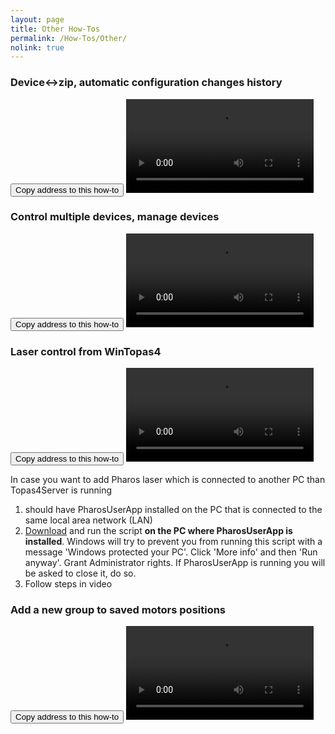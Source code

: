 ```yaml
---
layout: page
title: Other How-Tos
permalink: /How-Tos/Other/
nolink: true
---
```



### <a name="Vid006"></a>Device<->zip, automatic configuration changes history
<button class="btn" data-clipboard-text="{{site.fullUrl}}{{page.url}}#Vid006">
    Copy address to this how-to
</button>

<video controls class="video-js vjs-16-9" id="BackupAndRestore" data-setup="{}">
<source type="video/mp4" src="https://lightconupdater.blob.core.windows.net/topas4infopage/Videos/BackupAndRestore.mp4?sv=2019-12-12&st=2021-05-25T08%3A06%3A21Z&se=2068-05-10T08%3A06%3A00Z&sr=c&sp=rl&sig=erdeW62Gl3KBJ%2Bn6vCwfcwqJKPo%2BHbA2yNnvlmKKzKY%3D"/>
Your browser does not support the video tag.
</video>


### <a name="Vid002"></a>Control multiple devices, manage devices
<button class="btn" data-clipboard-text="{{site.fullUrl}}{{page.url}}#Vid002">
    Copy address to this how-to
</button>
<video controls class="video-js vjs-16-9" id="DeviceManagement" data-setup="{}">
<source type="video/mp4" src="https://lightconupdater.blob.core.windows.net/topas4infopage/Videos/DeviceManagement.mp4?sv=2019-12-12&st=2021-05-25T08%3A06%3A21Z&se=2068-05-10T08%3A06%3A00Z&sr=c&sp=rl&sig=erdeW62Gl3KBJ%2Bn6vCwfcwqJKPo%2BHbA2yNnvlmKKzKY%3D" />
</video>



### <a name="Vid004"></a>Laser control from WinTopas4
<button class="btn" data-clipboard-text="{{site.fullUrl}}{{page.url}}#Vid004">
    Copy address to this how-to
</button>
<video controls class="video-js vjs-16-9" id="LaserControl" data-setup="{}">
<source src="https://lightconupdater.blob.core.windows.net/topas4infopage/Videos/LaserControl.mp4?sv=2019-12-12&st=2021-05-25T08%3A06%3A21Z&se=2068-05-10T08%3A06%3A00Z&sr=c&sp=rl&sig=erdeW62Gl3KBJ%2Bn6vCwfcwqJKPo%2BHbA2yNnvlmKKzKY%3D" type="video/mp4" />
</video>

 In case you want to add Pharos laser which is connected to another PC than Topas4Server is running
1. should have PharosUserApp installed on the PC that is connected to the same local area network (LAN)
2. [Download](https://lightconupdater.blob.core.windows.net/installers/EnablePharosUserAppRestAPI.bat)  and run the script **on the PC where PharosUserApp is installed**. Windows will try to prevent you from running this script with a message 'Windows protected your PC'. Click 'More info' and then 'Run anyway'. Grant Administrator rights. If PharosUserApp is running you will be asked to close it, do so.
3. Follow steps in video




### <a name="Vid005"></a>Add a new group to saved motors positions
<button class="btn" data-clipboard-text="{{site.fullUrl}}{{page.url}}#Vid005">
    Copy address to this how-to
</button>
<video controls class="video-js vjs-16-9" id="SavedMotorPositions" data-setup="{}">
<source src="https://lightconupdater.blob.core.windows.net/topas4infopage/Videos/HowToAddNewSavedMotorPositonsGroup.mp4?sv=2019-12-12&st=2021-05-25T08%3A06%3A21Z&se=2068-05-10T08%3A06%3A00Z&sr=c&sp=rl&sig=erdeW62Gl3KBJ%2Bn6vCwfcwqJKPo%2BHbA2yNnvlmKKzKY%3D" type="video/mp4" />
</video>

